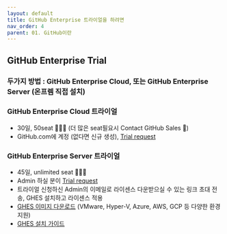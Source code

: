 ```yaml
---
layout: default
title: GitHub Enterprise 트라이얼을 하려면
nav_order: 4
parent: 01. GitHub이란
---
```



## GitHub Enterprise Trial

  
### 두가지 방법 : GitHub Enterprise Cloud, 또는 GitHub Enterprise Server (온프렘 직접 설치)
  
### GitHub Enterprise Cloud 트라이얼
   - 30일, 50seat 🧑‍🤝‍🧑 (더 많은 seat필요시 Contact GitHub Sales 📱)
   - GitHub.com에 계정 (없다면 신규 생성), [Trial request](https://github.com/account/organizations/new?plan=business_plus&ref_cta=Start+a+free+trial&ref_loc=hero&ref_page=%2Fenterprise)
    
### GitHub Enterprise Server 트라이얼
   - 45일, unlimited seat 🧑‍🤝‍🧑 
   - Admin 하실 분이 [Trial request](https://enterprise.github.com/trial) 
   - 트라이얼 신청하신 Admin의 이메일로 라이센스 다운받으실 수 있는 링크 초대 전송, GHES 설치하고 라이센스 적용
   - [GHES 이미지 다운로드](https://enterprise.github.com/releases) (VMware, Hyper-V, Azure, AWS, GCP 등 다양한 환경 지원)
   - [GHES 설치 가이드](https://docs.github.com/en/enterprise-server@latest/admin/installation)
  
